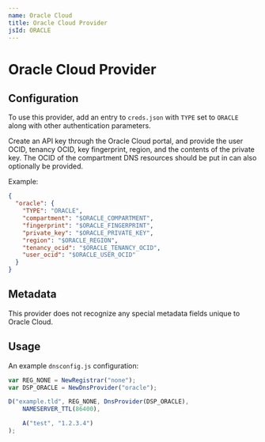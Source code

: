 ```yaml
---
name: Oracle Cloud
title: Oracle Cloud Provider
jsId: ORACLE
---
```

# Oracle Cloud Provider

## Configuration

To use this provider, add an entry to `creds.json` with `TYPE` set to `ORACLE`
along with other authentication parameters.

Create an API key through the Oracle Cloud portal, and provide the user OCID, tenancy OCID, key fingerprint, region, and the contents of the private key.
The OCID of the compartment DNS resources should be put in can also optionally be provided.

Example:

```json
{
  "oracle": {
    "TYPE": "ORACLE",
    "compartment": "$ORACLE_COMPARTMENT",
    "fingerprint": "$ORACLE_FINGERPRINT",
    "private_key": "$ORACLE_PRIVATE_KEY",
    "region": "$ORACLE_REGION",
    "tenancy_ocid": "$ORACLE_TENANCY_OCID",
    "user_ocid": "$ORACLE_USER_OCID"
  }
}
```

## Metadata
This provider does not recognize any special metadata fields unique to Oracle Cloud.

## Usage
An example `dnsconfig.js` configuration:

```javascript
var REG_NONE = NewRegistrar("none");
var DSP_ORACLE = NewDnsProvider("oracle");

D("example.tld", REG_NONE, DnsProvider(DSP_ORACLE),
    NAMESERVER_TTL(86400),

    A("test", "1.2.3.4")
);
```

